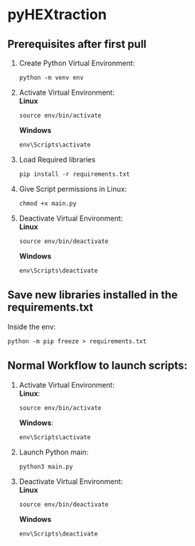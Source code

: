 # pyHEXtraction

## Prerequisites after first pull

1. Create Python Virtual Environment:
    ```
    python -m venv env
    ```
2. Activate Virtual Environment:<br>
    **Linux**
    ```
    source env/bin/activate
    ```
    **Windows**
    ```
    env\Scripts\activate
    ```
3. Load Required libraries
    ```
    pip install -r requirements.txt
    ```
4. Give Script permissions in Linux:<br>
    ```
    chmod +x main.py
    ```
5. Deactivate Virtual Environment:<br>
    **Linux**
    ```
    source env/bin/deactivate
    ```
    **Windows**
    ```
    env\Scripts\deactivate
    ```
## Save new libraries installed in the requirements.txt
Inside the env:
```
python -m pip freeze > requirements.txt
```

## Normal Workflow to launch scripts:
1. Activate Virtual Environment:<br>
    **Linux**:
    ```
    source env/bin/activate
    ```
    **Windows**:
    ```
    env\Scripts\activate
    ```
2. Launch Python main:<br>
    ```
    python3 main.py
    ```
3. Deactivate Virtual Environment:<br>
    **Linux**
    ```
    source env/bin/deactivate
    ```
    **Windows**
    ```
    env\Scripts\deactivate
    ```